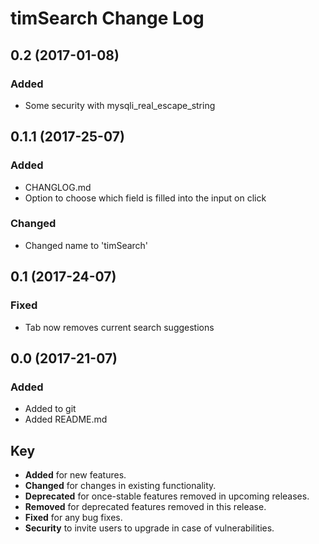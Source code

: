 # timSearch Change Log

## 0.2 (2017-01-08)
### Added
- Some security with mysqli_real_escape_string

## 0.1.1 (2017-25-07)
### Added 
- CHANGLOG.md
- Option to choose which field is filled into the input on click

 ### Changed
- Changed name to 'timSearch'

## 0.1 (2017-24-07)
### Fixed
- Tab now removes current search suggestions


## 0.0 (2017-21-07)
### Added
- Added to git
- Added README.md

## Key
- __Added__ for new features.
- __Changed__ for changes in existing functionality.
- __Deprecated__ for once-stable features removed in upcoming releases.
- __Removed__ for deprecated features removed in this release.
- __Fixed__ for any bug fixes.
- __Security__ to invite users to upgrade in case of vulnerabilities.
